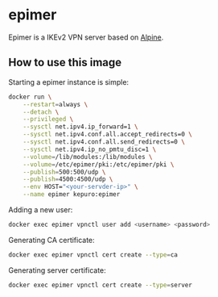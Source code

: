 # epimer

Epimer is a IKEv2 VPN server based on [Alpine](https://hub.docker.com/_/alpine).

## How to use this image

Starting a epimer instance is simple:

```sh
docker run \
    --restart=always \
    --detach \
    --privileged \
    --sysctl net.ipv4.ip_forward=1 \
    --sysctl net.ipv4.conf.all.accept_redirects=0 \
    --sysctl net.ipv4.conf.all.send_redirects=0 \
    --sysctl net.ipv4.ip_no_pmtu_disc=1 \
    --volume=/lib/modules:/lib/modules \
    --volume=/etc/epimer/pki:/etc/epimer/pki \
    --publish=500:500/udp \
    --publish=4500:4500/udp \
    --env HOST="<your-servder-ip>" \
    --name epimer kepuro:epimer
```

Adding a new user:

```sh
docker exec epimer vpnctl user add <username> <password>
```

Generating CA certificate:

```sh
docker exec epimer vpnctl cert create --type=ca
```

Generating server certificate:

```sh
docker exec epimer vpnctl cert create --type=server